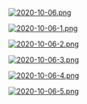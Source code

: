 [![2020-10-06.png](https://i.postimg.cc/4yCy7sLJ/2020-10-06.png)](https://postimg.cc/YG3MTKBV)

[![2020-10-06-1.png](https://i.postimg.cc/Twvvn16H/2020-10-06-1.png)](https://postimg.cc/KKfW2Z4n)

[![2020-10-06-2.png](https://i.postimg.cc/MpgC8HvK/2020-10-06-2.png)](https://postimg.cc/TKq7VRVZ)

[![2020-10-06-3.png](https://i.postimg.cc/PrRcmJbz/2020-10-06-3.png)](https://postimg.cc/BX2M3qVX)

[![2020-10-06-4.png](https://i.postimg.cc/ZRbVkzF5/2020-10-06-4.png)](https://postimg.cc/CZ2jDtQ3)

[![2020-10-06-5.png](https://i.postimg.cc/hj2McZpb/2020-10-06-5.png)](https://postimg.cc/VrbXFgyd)
